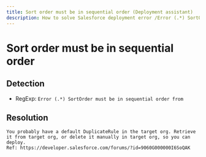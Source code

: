 ```yaml
---
title: Sort order must be in sequential order (Deployment assistant)
description: How to solve Salesforce deployment error /Error (.*) SortOrder must be in sequential order from/gm
---
```

<!-- markdownlint-disable MD013 -->
# Sort order must be in sequential order

## Detection

- RegExp: `Error (.*) SortOrder must be in sequential order from`

## Resolution

```shell
You probably have a default DuplicateRule in the target org. Retrieve it from target org, or delete it manually in target org, so you can deploy.
Ref: https://developer.salesforce.com/forums/?id=9060G000000I6SoQAK
```
